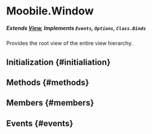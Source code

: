 Moobile.Window
================================================================================
##### Extends [View](Docs/View/View.md), Implements `Events`, `Options`, `Class.Binds`

Provides the root view of the entire view hierarchy.

Initialization {#initialiation}
--------------------------------------------------------------------------------

Methods {#methods}
--------------------------------------------------------------------------------


Members {#members}
--------------------------------------------------------------------------------


Events {#events}
--------------------------------------------------------------------------------
